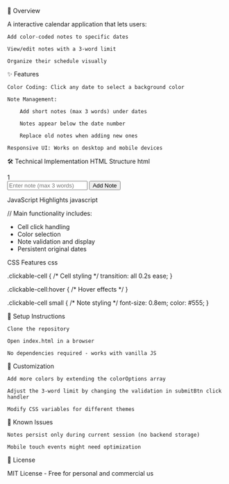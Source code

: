 📌 Overview

A interactive calendar application that lets users:

    Add color-coded notes to specific dates

    View/edit notes with a 3-word limit

    Organize their schedule visually

✨ Features

    Color Coding: Click any date to select a background color

    Note Management:

        Add short notes (max 3 words) under dates

        Notes appear below the date number

        Replace old notes when adding new ones

    Responsive UI: Works on desktop and mobile devices

🛠️ Technical Implementation
HTML Structure
html

<div class="calendar">
  <!-- Calendar grid with clickable cells -->
  <div class="clickable-cell">1</div>
  <!-- ... -->
</div>

<!-- Color picker (hidden by default) -->
<div id="colorPicker" class="hidden">
  <div class="colorOption" data-color="#FF7E5F"></div>
  <!-- More color options -->
</div>

<!-- Notes input -->
<input type="text" id="notes" placeholder="Enter note (max 3 words)">
<button id="sub">Add Note</button>

JavaScript Highlights
javascript

// Main functionality includes:
- Cell click handling
- Color selection
- Note validation and display
- Persistent original dates

CSS Features
css

.clickable-cell {
  /* Cell styling */
  transition: all 0.2s ease;
}

.clickable-cell:hover {
  /* Hover effects */
}

.clickable-cell small {
  /* Note styling */
  font-size: 0.8em;
  color: #555;
}

🚀 Setup Instructions

    Clone the repository

    Open index.html in a browser

    No dependencies required - works with vanilla JS

🎨 Customization

    Add more colors by extending the colorOptions array

    Adjust the 3-word limit by changing the validation in submitBtn click handler

    Modify CSS variables for different themes

🤔 Known Issues

    Notes persist only during current session (no backend storage)

    Mobile touch events might need optimization

📜 License

MIT License - Free for personal and commercial us